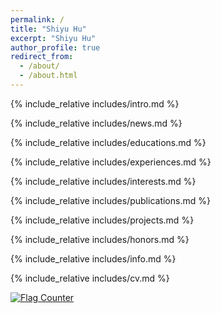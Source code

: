 ```yaml
---
permalink: /
title: "Shiyu Hu"
excerpt: "Shiyu Hu"
author_profile: true
redirect_from: 
  - /about/
  - /about.html
---
```


<span class='anchor' id='about-me'></span>
{% include_relative includes/intro.md %}

<span class='anchor' id='news'></span>
{% include_relative includes/news.md %}

<span class='anchor' id='educations'></span>
{% include_relative includes/educations.md %}

<span class='anchor' id='experiences'></span>
{% include_relative includes/experiences.md %}

<span class='anchor' id='research-interests'></span>
{% include_relative includes/interests.md %}

<span class='anchor' id='publications'></span>
{% include_relative includes/publications.md %}

<span class='anchor' id='projects'></span>
{% include_relative includes/projects.md %}

<span class='anchor' id='honors-and-awards'></span>
{% include_relative includes/honors.md %}

<span class='anchor' id='for-more-info'></span>
{% include_relative includes/info.md %}

<span class='anchor' id='cv'></span>
{% include_relative includes/cv.md %}

<a href="https://info.flagcounter.com/DRHx"><img src="https://s11.flagcounter.com/count/DRHx/bg_FFFFFF/txt_000000/border_CCCCCC/columns_5/maxflags_5/viewers_0/labels_1/pageviews_1/flags_0/percent_0/" alt="Flag Counter" border="0"></a>

